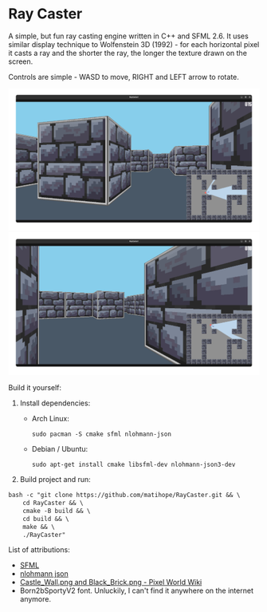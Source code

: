 # Ray Caster

A simple, but fun ray casting engine written in C++ and SFML 2.6.
It uses similar display technique to Wolfenstein 3D (1992) - for each horizontal pixel it casts a ray
and the shorter the ray, the longer the texture drawn on the screen.

Controls are simple - WASD to move, RIGHT and LEFT arrow to rotate.

![First screenshot from the game](./resources/screenshot1.png)
![Second screenshot from the game](./resources/screenshot2.png)

Build it yourself:

1. Install dependencies:
    * Arch Linux:
       ```shell
       sudo pacman -S cmake sfml nlohmann-json
       ``` 
    * Debian / Ubuntu:
      ```shell
      sudo apt-get install cmake libsfml-dev nlohmann-json3-dev
      ```

2. Build project and run:

```shell
bash -c "git clone https://github.com/matihope/RayCaster.git && \
    cd RayCaster && \
    cmake -B build && \
    cd build && \
    make && \
    ./RayCaster"
```

List of attributions:

* [SFML](https://github.com/SFML/SFML)
* [nlohmann json](https://github.com/nlohmann/json)
* [Castle_Wall.png and Black_Brick.png - Pixel World Wiki](https://pixelworlds.fandom.com/wiki/Castle_Wall)
* Born2bSportyV2 font. Unluckily, I can't find it anywhere on the internet anymore. 
